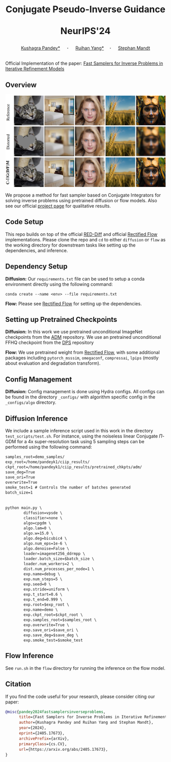 <h1 align="center">Conjugate Pseudo-Inverse Guidance <br><br> NeurIPS'24</p></h1>

<div align="center">
  <a href="https://kpandey008.github.io/" target="_blank">Kushagra&nbsp;Pandey*</a> &emsp; <b>&middot;</b> &emsp; <a href="https://buggyyang.github.io/" target="_blank">Ruihan&nbsp;Yang*</a> &emsp;<b>&middot;</b> &emsp;
  <a href="https://www.stephanmandt.com/" target="_blank">Stephan&nbsp;Mandt</a> 
</div>
<br>

Official Implementation of the paper: <a href='https://arxiv.org/abs/2405.17673'>Fast Samplers for Inverse Problems in Iterative Refinement Models </a>

## Overview
<center>
<img src='diffusion/assets/main.png'>
</center>

We propose a method for fast sampler based on Conjugate Integrators for solving inverse problems using pretrained diffusion or flow models. Also see our official [project page](https://mandt-lab.github.io/c-pigdm/) for qualitative results.

## Code Setup

This repo builds on top of the official [RED-Diff](https://github.com/NVlabs/RED-diff) and official [Rectified Flow](https://github.com/gnobitab/RectifiedFlow) implementations. Please clone the repo and `cd` to either `diffusion` or `flow` as the working directory for downstream tasks like setting up the dependencies, and inference.

## Dependency Setup

**Diffusion:** Our `requirements.txt` file can be used to setup a conda environment directly using the following command:

```
conda create --name <env> --file requirements.txt
```

**Flow:** Please see [Rectified Flow](https://github.com/gnobitab/RectifiedFlow) for setting up the dependencies.

## Setting up Pretrained Checkpoints
**Diffusion:** In this work we use pretrained unconditional ImageNet checkpoints from the [ADM](https://github.com/openai/guided-diffusion) repository. We use an pretrained unconditional FFHQ checkpoint from the [DPS](https://github.com/DPS2022/diffusion-posterior-sampling) repository 

**Flow:** We use pretrained weight from [Rectified Flow](https://github.com/gnobitab/RectifiedFlow), with some additional packages including `pytorch_msssim`, `omegaconf`, `compressai`, `lpips` (mostly about evaluation and degradation transform).

## Config Management
**Diffusion:** Config management is done using Hydra configs. All configs can be found in the directory `_configs/` with algorithm specific config in the `_configs/algo` directory.

## Diffusion Inference

 We include a sample inference script used in this work in the directory `test_scripts/test.sh`. For instance, using the noiseless linear Conjugate $\Pi$-GDM for a 4x super-resolution task using 5 sampling steps can be performed using the following command:

```shell script
samples_root=demo_samples/
exp_root=/home/pandeyk1/ciip_results/
ckpt_root=/home/pandeyk1/ciip_results/pretrained_chkpts/adm/
save_deg=True
save_ori=True
overwrite=True
smoke_test=1 # Controls the number of batches generated
batch_size=1


python main.py \
        diffusion=vpsde \
        classifier=none \
        algo=cpgdm \
        algo.lam=0 \
        algo.w=15.0 \
        algo.deg=bicubic4 \
        algo.num_eps=1e-6 \
        algo.denoise=False \
        loader=imagenet256_ddrmpp \
        loader.batch_size=$batch_size \
        loader.num_workers=2 \
        dist.num_processes_per_node=1 \
        exp.name=debug \
        exp.num_steps=5 \
        exp.seed=0 \
        exp.stride=uniform \
        exp.t_start=0.6 \
        exp.t_end=0.999 \
        exp.root=$exp_root \
        exp.name=demo \
        exp.ckpt_root=$ckpt_root \
        exp.samples_root=$samples_root \
        exp.overwrite=True \
        exp.save_ori=$save_ori \
        exp.save_deg=$save_deg \
        exp.smoke_test=$smoke_test
```
## Flow Inference
See `run.sh` in the `flow` directory for running the inference on the flow model.

## Citation
If you find the code useful for your research, please consider citing our paper:

```bib
@misc{pandey2024fastsamplersinverseproblems,
      title={Fast Samplers for Inverse Problems in Iterative Refinement Models}, 
      author={Kushagra Pandey and Ruihan Yang and Stephan Mandt},
      year={2024},
      eprint={2405.17673},
      archivePrefix={arXiv},
      primaryClass={cs.CV},
      url={https://arxiv.org/abs/2405.17673}, 
}
```
